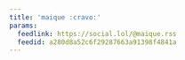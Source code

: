 ```yaml
---
title: 'maique :cravo:'
params:
  feedlink: https://social.lol/@maique.rss
  feedid: a280d8a52c6f29287663a91398f4841a
---
```

